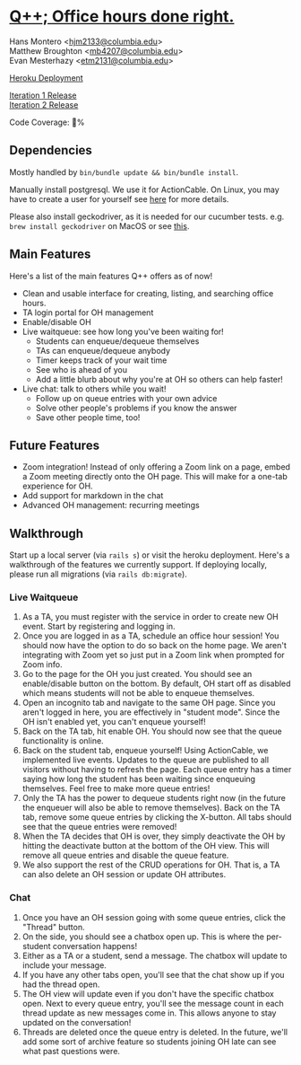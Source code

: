 [Q++; Office hours done right.](https://github.com/hmontero1205/Qpp)
====================================================================
Hans Montero \<hjm2133@columbia.edu>  
Matthew Broughton \<mb4207@columbia.edu>  
Evan Mesterhazy \<etm2131@columbia.edu>  

[Heroku Deployment](https://enigmatic-shelf-31249.herokuapp.com)

[Iteration 1 Release](https://github.com/hmontero1205/Qpp/releases/tag/v1.0)  
[Iteration 2 Release](https://github.com/hmontero1205/Qpp/releases/tag/v2.0)

Code Coverage: 💯%

Dependencies
------------
Mostly handled by `bin/bundle update && bin/bundle install`.

Manually install postgresql. We use it for ActionCable. On Linux, you may have
to create a user for yourself see
[here](https://www.digitalocean.com/community/tutorials/how-to-install-and-use-postgresql-on-ubuntu-18-04)
for more details.

Please also install geckodriver, as it is needed for our cucumber tests.  e.g.
`brew install geckodriver` on MacOS or see
[this](https://github.com/mozilla/geckodriver/releases).

Main Features
-------------
Here's a list of the main features Q++ offers as of now!
- Clean and usable interface for creating, listing, and searching office hours.
- TA login portal for OH management
- Enable/disable OH
- Live waitqueue: see how long you've been waiting for!
  - Students can enqueue/dequeue themselves
  - TAs can enqueue/dequeue anybody
  - Timer keeps track of your wait time
  - See who is ahead of you
  - Add a little blurb about why you're at OH so others can help faster!
- Live chat: talk to others while you wait!
  - Follow up on queue entries with your own advice
  - Solve other people's problems if you know the answer
  - Save other people time, too!

Future Features
---------------
- Zoom integration! Instead of only offering a Zoom link on a page, embed a Zoom meeting directly onto the OH page. This will make for a one-tab experience for OH.
- Add support for markdown in the chat
- Advanced OH management: recurring meetings

Walkthrough
-----------
Start up a local server (via `rails s`) or visit the heroku deployment. Here's a
walkthrough of the features we currently support. If deploying locally, please
run all migrations (via `rails db:migrate`).

### Live Waitqueue
1. As a TA, you must register with the service in order to create new OH event.
   Start by registering and logging in.
2. Once you are logged in as a TA, schedule an office hour session! You should
   now have the option to do so back on the home page. We aren't integrating
   with Zoom yet so just put in a Zoom link when prompted for Zoom info.
3. Go to the page for the OH you just created. You should see an enable/disable
   button on the bottom. By default, OH start off as disabled which means
   students will not be able to enqueue themselves.
4. Open an incognito tab and navigate to the same OH page. Since you aren't
   logged in here, you are effectively in "student mode". Since the OH isn't
   enabled yet, you can't enqueue yourself!
5. Back on the TA tab, hit enable OH. You should now see that the queue
   functionality is online.
6. Back on the student tab, enqueue yourself! Using ActionCable, we implemented
   live events. Updates to the queue are published to all visitors without
   having to refresh the page. Each queue entry has a timer saying how long the
   student has been waiting since enqueuing themselves. Feel free to make more
   queue entries!
7. Only the TA has the power to dequeue students right now (in the future the
   enqueuer will also be able to remove themselves). Back on the TA tab, remove
   some queue entries by clicking the X-button. All tabs should see that the
   queue entries were removed!
8. When the TA decides that OH is over, they simply deactivate the OH by hitting
   the deactivate button at the bottom of the OH view. This will remove all
   queue entries and disable the queue feature.
9. We also support the rest of the CRUD operations for OH. That is, a TA can
   also delete an OH session or update OH attributes.

### Chat
1. Once you have an OH session going with some queue entries, click the "Thread" button.
2. On the side, you should see a chatbox open up. This is where the per-student conversation happens!
3. Either as a TA or a student, send a message. The chatbox will update to include your message.
4. If you have any other tabs open, you'll see that the chat show up if you had the thread open.
5. The OH view will update even if you don't have the specific chatbox open. Next to every queue entry, you'll see the message count in each thread update as new messages come in. This allows anyone to stay updated on the conversation!
6. Threads are deleted once the queue entry is deleted. In the future, we'll add some sort of archive feature so students joining OH late can see what past questions were.